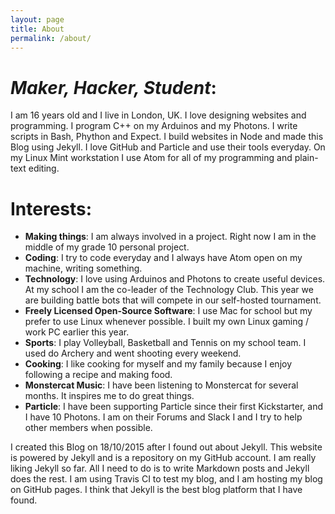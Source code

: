 ```yaml
---
layout: page
title: About
permalink: /about/
---
```

# *Maker, Hacker, Student*:
I am 16 years old and I live in London, UK.  I love designing websites and programming.  I program C++ on my Arduinos and my Photons.  I write scripts in Bash, Phython and Expect.  I build websites in Node and made this Blog using Jekyll.  I love GitHub and Particle and use their tools everyday.  On my Linux Mint workstation I use Atom for all of my programming and plain-text editing.

# Interests:
* **Making things**: I am always involved in a project.  Right now I am in the middle of my grade 10 personal project.
* **Coding**: I try to code everyday and I always have Atom open on my machine, writing something.
* **Technology**: I love using Arduinos and Photons to create useful devices.  At my school I am the co-leader of the Technology Club.  This year we are building battle bots that will compete in our self-hosted tournament.
* **Freely Licensed Open-Source Software**: I use Mac for school but my prefer to use Linux whenever possible.  I built my own Linux gaming / work PC earlier this year.
* **Sports**: I play Volleyball, Basketball and Tennis on my school team.  I used do Archery and went shooting every weekend.
* **Cooking**: I like cooking for myself and my family because I enjoy following a recipe and making food.
* **Monstercat Music**: I have been listening to Monstercat for several months.  It inspires me to do great things.
* **Particle**: I have been supporting Particle since their first Kickstarter, and I have 10 Photons.  I am on their Forums and Slack I and I try to help other members when possible.

I created this Blog on 18/10/2015 after I found out about Jekyll.  This website is powered by Jekyll and is a repository on my GitHub account.  I am really liking Jekyll so far.  All I need to do is to write Markdown posts and Jekyll does the rest.  I am using Travis CI to test my blog, and I am hosting my blog on GitHub pages.  I think that Jekyll is the best blog platform that I have found.
